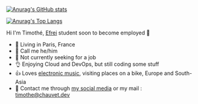 [![Anurag's GitHub stats](https://github-readme-stats.vercel.app/api?username=timothechauvet&show_icons=true&locale=en&border_radius=10&bg_color=00000000&text_color=888888&cache_seconds=86400)](https://github.com/anuraghazra/github-readme-stats)

[![Anurag's Top Langs](https://github-readme-stats.vercel.app/api/top-langs/?username=timothechauvet&layout=compact&border_radius=10&bg_color=00000000&text_color=888888&cache_seconds=86400)](https://github.com/anuraghazra/github-readme-stats)

Hi I'm Timothé, [Efrei](https://efrei.fr) student soon to become employed 👋

- 🙌 Living in Paris, France
- 👋 Call me he/him
- 🤝 Not currently seeking for a job
- 👌 Enjoying Cloud and DevOps, but still coding some stuff
- 👍 Loves [electronic music](https://www.last.fm/fr/user/jik00000000), visiting places on a bike, Europe and South-Asia
- 🤙 Contact me through [my social media](https://www.linkedin.com/in/timothechauvet/) or my mail : [timothe@chauvet.dev](mailto:timothe@chauvet.dev)
